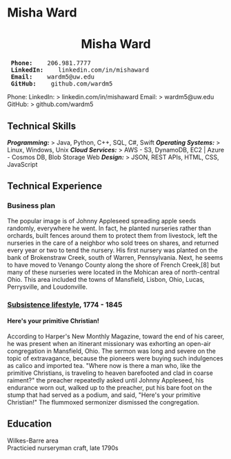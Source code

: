 # Misha Ward
<h1><center>Misha Ward</center></h1>
<pre>
<strong> Phone: </strong>   206.981.7777
<strong> LinkedIn: </strong>   linkedin.com/in/mishaward  
<strong> Email: </strong>   wardm5@uw.edu   
<strong> GitHub: </strong>   github.com/wardm5
</pre>
 Phone:      
 LinkedIn: >   linkedin.com/in/mishaward  
 Email:   >    wardm5@uw.edu    
 GitHub: >     github.com/wardm5

## Technical Skills
***Programming:***  > Java,  Python, C++, SQL, C#, Swift
***Operating Systems:***  >  Linux, Windows, Unix
***Cloud Services:***  > AWS - S3, DynamoDB, EC2 | Azure - Cosmos DB, Blob Storage Web ***Design:***  >    JSON, REST APIs, HTML, CSS, JavaScript

## Technical Experience

### Business plan

The popular image is of Johnny Appleseed spreading apple seeds randomly, everywhere he went. In fact, he planted nurseries rather than orchards, built fences around them to protect them from livestock, left the nurseries in the care of a neighbor who sold trees on shares, and returned every year or two to tend the nursery. His first nursery was planted on the bank of Brokenstraw Creek, south of Warren, Pennsylvania. Next, he seems to have moved to Venango County along the shore of French Creek,[8] but many of these nurseries were located in the Mohican area of north-central Ohio. This area included the towns of Mansfield, Lisbon, Ohio, Lucas, Perrysville, and Loudonville.

### [Subsistence lifestyle][subsistence], 1774 - 1845
#### Here's your primitive Christian!
According to Harper's New Monthly Magazine, toward the end of his career, he was present when an itinerant missionary was exhorting an open-air congregation in Mansfield, Ohio. The sermon was long and severe on the topic of extravagance, because the pioneers were buying such indulgences as calico and imported tea. "Where now is there a man who, like the primitive Christians, is traveling to heaven barefooted and clad in coarse raiment?" the preacher repeatedly asked until Johnny Appleseed, his endurance worn out, walked up to the preacher, put his bare foot on the stump that had served as a podium, and said, "Here's your primitive Christian!" The flummoxed sermonizer dismissed the congregation.

[subsistence]: https://en.wikipedia.org/wiki/Johnny_Appleseed#Subsistence_lifestyle

## Education
Wilkes-Barre area<br/>
Practicied nurseryman craft, late 1790s
